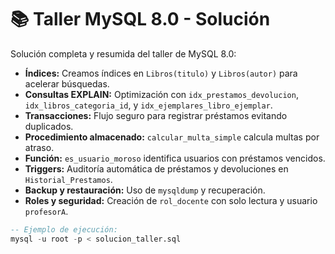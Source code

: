 # 📚 Taller MySQL 8.0 - Solución

Solución completa y resumida del taller de MySQL 8.0:

- **Índices:** Creamos índices en `Libros(titulo)` y `Libros(autor)` para acelerar búsquedas.
- **Consultas EXPLAIN:** Optimización con `idx_prestamos_devolucion`, `idx_libros_categoria_id`, y `idx_ejemplares_libro_ejemplar`.
- **Transacciones:** Flujo seguro para registrar préstamos evitando duplicados.
- **Procedimiento almacenado:** `calcular_multa_simple` calcula multas por atraso.
- **Función:** `es_usuario_moroso` identifica usuarios con préstamos vencidos.
- **Triggers:** Auditoría automática de préstamos y devoluciones en `Historial_Prestamos`.
- **Backup y restauración:** Uso de `mysqldump` y recuperación.
- **Roles y seguridad:** Creación de `rol_docente` con solo lectura y usuario `profesorA`.

```sql
-- Ejemplo de ejecución:
mysql -u root -p < solucion_taller.sql
